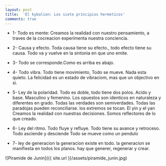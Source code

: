 ```yaml
---
layout: post
title:  'El kybalion: Los siete principios hermeticos'
comments: true
---
```

* 1- Todo es mente: Creamos la realidad con nuestro pensamiento, a traves de la cocreacion experimenta nuestra conciencia.

* 2- Causa y efecto.
Toda causa tiene su efecto., todo efecto tiene su causa.
Todo va y vuelve en la sintonia en que uno emite.

* 3-  Todo se corresponde.Como es arriba es abajo. 

* 4- Todo vibra. Todo tiene movimiento,
Todo se mueve. Nada esta quieto.
La felicidad es un estado de vibraciom, mas que un objectivo en si.

* 5- Ley de la polaridad.
Todo es doble, todo tiene dos polos.
Acido y base.
Masculino y femenino.
Los opuestos son identicos en naturaleza y diferentes en grado.
Todas las verdades son semiverdades.
Todas las paradojas pueden reconciliarse.
los extremos se tocan.
El yin y el yan
 Creamos la realidad con nuestras decisiones.
 Somos reflectores de lo que creado.


* 6- Ley del ritmo. Todo fluye y refluye.
Todo tiene su avance y retroceso.
Todo asciende y desciende
Todo se mueve como un pendulo


* 7- ley de generacion
la generacion existe en todo.
la generacion se manifiesta en todos los planos.
hay que generer, regenerar y crear.




![Piramide de Junin]({{ site.url }}/assets/piramide_junin.jpg)
